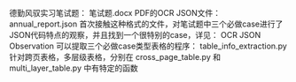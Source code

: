 德勤风驭实习笔试题： 笔试题.docx
PDF的OCR JSON文件： annual_report.json
首次接触这种格式的文件，对笔试题中三个必做case进行了JSON代码特点的观察，并且找到一个很特别的case，详见： OCR JSON Observation
可以提取三个必做case类型表格的程序： table_info_extraction.py
针对跨页表格，多层级表格，分别在 cross_page_table.py 和 multi_layer_table.py 中有特定的函数
